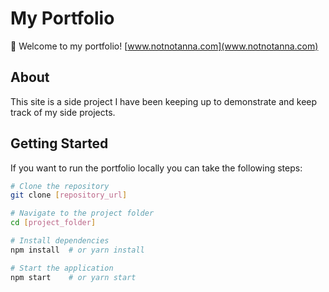 # My Portfolio

👋 Welcome to my portfolio!
[www.notnotanna.com](www.notnotanna.com)

## About

This site is a side project I have been keeping up to demonstrate and keep track of my side projects.


## Getting Started

If you want to run the portfolio locally you can take the following steps: 

```bash
# Clone the repository
git clone [repository_url]

# Navigate to the project folder
cd [project_folder]

# Install dependencies
npm install  # or yarn install

# Start the application
npm start    # or yarn start